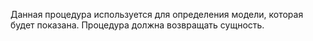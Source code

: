 Данная процедура используется для определения модели, которая будет показана.
Процедура должна возвращать сущность.